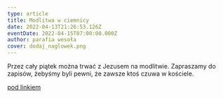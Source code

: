 ```yaml
---
type: article
title: Modlitwa w ciemnicy
date: 2022-04-13T21:26:53.126Z
eventDate: 2022-04-15T07:00:00.000Z
author: parafia wesoła
cover: dodaj_naglowek.png
---
```

Przez cały piątek można trwać z Jezusem na modlitwie. Zapraszamy do zapisów, żebyśmy byli pewni, że zawsze ktoś czuwa w kościele.

[pod linkiem](https://docs.google.com/spreadsheets/d/1F1O_4-tC36sXy0VuqLTh3pOFqSjeeMkBDA8fy_-cAtQ/edit?usp=sharing)